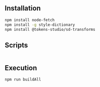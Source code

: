   
## Installation
```bash
npm install node-fetch
npm install -g style-dictionary
npm install @tokens-studio/sd-transforms
```

## Scripts
```bash


```

 
## Execution

```bash
npm run buildAll
```
